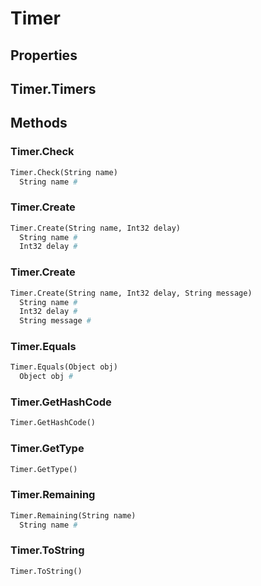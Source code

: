 # Timer    

## Properties  
## Timer.Timers 
## Methods  
### Timer.Check
``` python
Timer.Check(String name)
  String name #
```
### Timer.Create
``` python
Timer.Create(String name, Int32 delay)
  String name #
  Int32 delay #
```
### Timer.Create
``` python
Timer.Create(String name, Int32 delay, String message)
  String name #
  Int32 delay #
  String message #
```
### Timer.Equals
``` python
Timer.Equals(Object obj)
  Object obj #
```
### Timer.GetHashCode
``` python
Timer.GetHashCode()

```
### Timer.GetType
``` python
Timer.GetType()

```
### Timer.Remaining
``` python
Timer.Remaining(String name)
  String name #
```
### Timer.ToString
``` python
Timer.ToString()

```